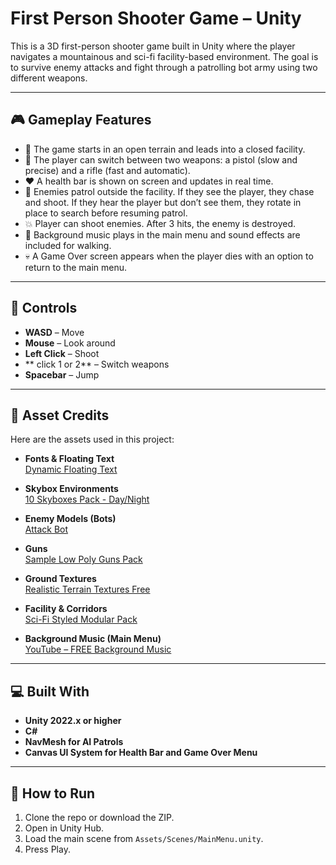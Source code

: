 # First Person Shooter Game – Unity

This is a 3D first-person shooter game built in Unity where the player navigates a mountainous and sci-fi facility-based environment. The goal is to survive enemy attacks and fight through a patrolling bot army using two different weapons.

---

## 🎮 Gameplay Features

- 🌄 The game starts in an open terrain and leads into a closed facility.
- 🔫 The player can switch between two weapons: a pistol (slow and precise) and a rifle (fast and automatic).
- ❤️ A health bar is shown on screen and updates in real time.
- 🤖 Enemies patrol outside the facility. If they see the player, they chase and shoot. If they hear the player but don’t see them, they rotate in place to search before resuming patrol.
- 💥 Player can shoot enemies. After 3 hits, the enemy is destroyed.
- 🎵 Background music plays in the main menu and sound effects are included for walking.
- 💀 A Game Over screen appears when the player dies with an option to return to the main menu.

---

## 🔧 Controls

- **WASD** – Move
- **Mouse** – Look around
- **Left Click** – Shoot
- ** click 1 or 2** – Switch weapons
- **Spacebar** – Jump

---

## 📁 Asset Credits

Here are the assets used in this project:

- **Fonts & Floating Text**  
  [Dynamic Floating Text](https://assetstore.unity.com/packages/tools/particles-effects/dynamic-floating-text-227063)

- **Skybox Environments**  
  [10 Skyboxes Pack - Day/Night](https://assetstore.unity.com/packages/2d/textures-materials/sky/10-skyboxes-pack-day-night-32236)

- **Enemy Models (Bots)**  
  [Attack Bot](https://assetstore.unity.com/packages/3d/characters/robots/attack-bot-15120)

- **Guns**  
  [Sample Low Poly Guns Pack](https://assetstore.unity.com/packages/3d/props/guns/sample-low-poly-guns-pack-207957)

- **Ground Textures**  
  [Realistic Terrain Textures Free](https://assetstore.unity.com/packages/2d/textures-materials/nature/realistic-terrain-textures-free-279940)

- **Facility & Corridors**  
  [Sci-Fi Styled Modular Pack](https://assetstore.unity.com/packages/3d/environments/sci-fi/sci-fi-styled-modular-pack-82913)

- **Background Music (Main Menu)**  
  [YouTube – FREE Background Music](https://www.youtube.com/watch?v=rpMvf4Gdn-4&list=PL7-_Ltr8Xtuy90yqoxcvm_D_rZGHYQJ-3&index=4)

---

## 💻 Built With

- **Unity 2022.x or higher**
- **C#**
- **NavMesh for AI Patrols**
- **Canvas UI System for Health Bar and Game Over Menu**

---

## 🚀 How to Run

1. Clone the repo or download the ZIP.
2. Open in Unity Hub.
3. Load the main scene from `Assets/Scenes/MainMenu.unity`.
4. Press Play.


